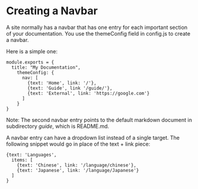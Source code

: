 # Creating a Navbar
A site normally has a navbar that has one entry for each important section of your documentation.  You use the themeConfig field in config.js to create a navbar.

Here is a simple one:
```
module.exports = {
  title: "My Documentation",
    themeConfig: {
      nav: [
        {text: 'Home', link: '/'},
        {text: 'Guide', link '/guide/'},
        {text: 'External', link: 'https://google.com'}
      ]
    }
}
```
Note: The second navbar entry points to the default markdown document in subdirectory *guide*, which is README.md.

A navbar entry can have a dropdown list instead of a single target. The following snippet would go in place of the text + link piece:

```
{text: 'Languages',
  items: [
    {text: 'Chinese', link: '/language/chinese'},
    {text: 'Japanese', link: '/language/Japanese'}
  ]
}      
